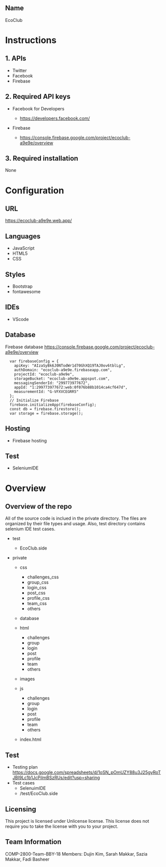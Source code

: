 ## Name
EcoClub

# Instructions

## 1. APIs
- Twitter
- Facebook
- Firebase

## 2. Required API keys
- Facebook for Developers
  - https://developers.facebook.com/

- Firebase 
  - https://console.firebase.google.com/project/ecoclub-a9e9e/overview

## 3. Required installation
None


# Configuration 

## URL
https://ecoclub-a9e9e.web.app/

## Languages
- JavaScript
- HTML5
- CSS

## Styles
- Bootstrap
- fontawesome

## IDEs
- VScode

## Database
Firebase database
https://console.firebase.google.com/project/ecoclub-a9e9e/overview
```
  var firebaseConfig = {
    apiKey: "AIzaSyBk6J0NTodWr1d70GhXQ19TAJ0ov6tblLg",
    authDomain: "ecoclub-a9e9e.firebaseapp.com",
    projectId: "ecoclub-a9e9e",
    storageBucket: "ecoclub-a9e9e.appspot.com",
    messagingSenderId: "299773977672",
    appId: "1:299773977672:web:0f076b88b1014ca4cf647d",
    measurementId: "G-VFXVCEGRR5"
  };
  // Initialize Firebase
  firebase.initializeApp(firebaseConfig);
  const db = firebase.firestore();
  var storage = firebase.storage();

```
## Hosting 
- Firebase hosting

## Test
- SeleniumIDE

# Overview

## Overview of the repo
All of the source code is inclued in the private directory. The files are organized by their file types and usage.
Also, test directory contains selenium IDE test cases.

- test
  - EcoClub.side

- private

  - css
    - challenges_css
    - group_css
    - login_css
    - post_css
    - profile_css
    - team_css
    - others

  - database

  - html
    - challenges
    - group 
    - login
    - post
    - profile
    - team
    - others
    
  - images

  - js
    - challenges
    - group 
    - login
    - post
    - profile
    - team
    - others

  - index.html

## Test

- Testing plan
  https://docs.google.com/spreadsheets/d/1oSN_pOmUZY88u3J25gyRoTJBI9Lc1b1JcPilmBSzRUs/edit?usp=sharing
- Test cases
  - SelenuimIDE
  - /test/EcoClub.side

## Licensing
This project is licensed under Unlicense license. This license does not require you to take the license with you to your project.

## Team Information
COMP-2800-Team-BBY-18 
Members: Dujin Kim, Sarah Makkar, Sazia Makkar, Fadi Basheer






